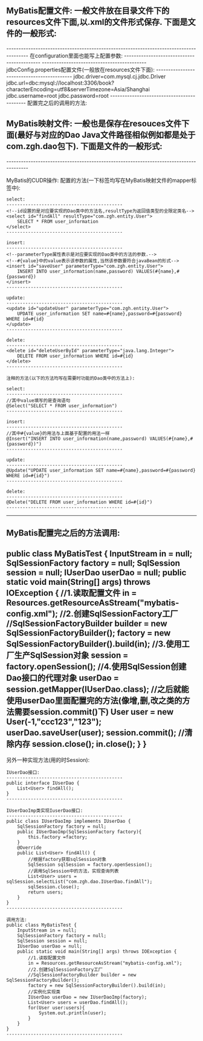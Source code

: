 MyBatis配置文件:
	一般文件放在目录文件下的resources文件下面,以.xml的文件形式保存.
	下面是文件的一般形式:
---------------------------------------------------------------------------------------
<?xml version="1.0" encoding="UTF-8" ?>
<!DOCTYPE configuration
        PUBLIC "-//mybatis.org//DTD Config 3.0//EN"
        "http://mybatis.org/dtd/mybatis-3-config.dtd">
<configuration>
    <!-- 配置环境 -->
    <environments default="mysql">
        <!--配置mysql环境-->
        <environment id="mysql">
            <!--配置事务类型-->
            <transactionManager type="JDBC"/>
            <!--配置数据源(连接池)-->
            <dataSource type="POOLED">
                <!-- 四个连接数据库配置 -->
                <!-- 连接驱动(这里的连接驱动使用的时mysql.jar包里面的连接驱动) -->
                <property name="driver" value="com.mysql.cj.jdbc.Driver"/>
                <!-- 连接url(注意时区问题) -->
                <property name="url" value="jdbc:mysql://localhost:3306/my_batis?characterEncoding=utf8&amp;serverTimezone=Asia/Shanghai"/>
                <!-- 用户名 -->
                <property name="username" value="root"/>
                <!-- 密码 -->
                <property name="password" value="root"/>
            </dataSource>
        </environment>
    </environments>
    <!--指定映射配置文件的位置，映射文件是指每个dao的独立配置文件-->
    <mappers>
		<!--设定映射文件，这里表示的时resource文件夹下面的com/zgh/dao/IUserDao.xml文件-->
        <mapper resource="com/zgh/dao/IUserDao.xml"/>
    </mappers>
</configuration>
---------------------------------------------------------------------------------------
在configuration里面也能写上配置参数:
	-------------------------------------------
	<properties resource="jdbcConfig.properties"></properties>
	-------------------------------------------
	jdbcConfig.properties配置文件(一般放在resources文件下面):
	-------------------------------------------
	jdbc.driver=com.mysql.cj.jdbc.Driver
	jdbc.url=dbc:mysql://localhost:3306/book?characterEncoding=utf8&amp;serverTimezone=Asia/Shanghai
	jdbc.username=root
	jdbc.password=root
	-------------------------------------------
	配置完之后的调用的方法:
	<property name="driver" value="${jdbc.driver}}"/>
    <property name="url" value="${jdbc.url}"/>
    <property name="username" value="${jdbc.username}"/>
    <property name="password" value="${jdbc.password}"/>


MyBatis映射文件:
	一般也是保存在resouces文件下面(最好与对应的Dao Java文件路径相似例如都是处于com.zgh.dao包下).
	下面是文件的一般形式:
---------------------------------------------------------------------------------------
<?xml version="1.0" encoding="UTF-8" ?>
<!DOCTYPE mapper
        PUBLIC "-//mybatis.org//DTD Mapper 3.0//EN"
        "http://mybatis.org/dtd/mybatis-3-mapper.dtd">
<!--这里设置的全限定类名是要实现的Dao的全限定类名-->
<mapper namespace="com.zgh.dao.IUserDao">
</mapper>
---------------------------------------------------------------------------------------



MyBatis的CUDR操作:
	配置的方法(一下标签均写在MyBatis映射文件的mapper标签中):
	
	select:
	-------------------------------------------
	<!--id设置的是对应要实现的Dao类中的方法名,resultType为返回值类型的全限定类名-->
	<select id="findAll" resultType="com.zgh.entity.User">
        SELECT * FROM user_information
    </select>
	-------------------------------------------

	insert:
	-------------------------------------------
	<!--parameterType属性表示是对应要实现的Dao类中的方法的参数.-->
	<!--#{value}中的value表示该参数的属性,当然该参数要符合javaBean的形式-->
	<insert id="saveUser" parameterType="com.zgh.entity.User">
        INSERT INTO user_information(name,password) VALUES(#{name},#{password})
    </insert>
	-------------------------------------------

	update:
	-------------------------------------------
	<update id="updateUser" parameterType="com.zgh.entity.User">
        UPDATE user_information SET name=#{name},password=#{password} WHERE id=#{id}
    </update>
	-------------------------------------------

	delete:
	-------------------------------------------
	<delete id="deleteUserById" parameterType="java.lang.Integer">
        DELETE FROM user_information WHERE id=#{id}
    </delete>
	-------------------------------------------	
	
	注释的方法(以下的方法均写在需要时功能的Dao类中的方法上):
	
	select:
	-------------------------------------------
	//其中value填写的是查询语句
	@Select("SELECT * FROM user_information")
	-------------------------------------------
	
	insert:
	-------------------------------------------
	//其中#{value}的用法与上面基于配置的用法一样
	@Insert("INSERT INTO user_information(name,password) VALUES(#{name},#{password})")
	-------------------------------------------
	
	update:
	-------------------------------------------
	@Update("UPDATE user_information SET name=#{name},password=#{password} WHERE id=#{id}")
	-------------------------------------------
	
	delete:
	-------------------------------------------
	@Delete("DELETE FROM user_information WHERE id=#{id}")
	-------------------------------------------
---------------------------------------------------------------------------------------



MyBatis配置完之后的方法调用:
---------------------------------------------------------------------------------------
public class MyBatisTest {
    InputStream in = null;
    SqlSessionFactory factory = null;
    SqlSession session = null;
    IUserDao userDao = null;
    public static void main(String[] args) throws IOException {
	//1.读取配置文件
        in = Resources.getResourceAsStream("mybatis-config.xml");
        //2.创建SqlSessionFactory工厂
        //SqlSessionFactoryBuilder builder = new SqlSessionFactoryBuilder();
        factory = new SqlSessionFactoryBuilder().build(in);
        //3.使用工厂生产SqlSession对象
        session = factory.openSession();
        //4.使用SqlSession创建Dao接口的代理对象
        userDao = session.getMapper(IUserDao.class);
		//之后就能使用userDao里面配置完的方法(像增,删,改之类的方法需要session.commit()下)
		User user = new User(-1,"ccc123","123");
        userDao.saveUser(user);
        session.commit();
		//清除内存
		session.close();
        in.close();
    }
}
---------------------------------------------------------------------------------------
另外一种实现方法(用的时Session):

	IUserDao接口:
	-------------------------------------------
	public interface IUserDao {
		List<User> findAll();
	}
	-------------------------------------------
	
	IUserDaoImp类实现IuserDao接口:
	-------------------------------------------
	public class IUserDaoImp implements IUserDao {
		SqlSessionFactory factory = null;
		public IUserDaoImp(SqlSessionFactory factory){
			this.factory =factory;
		}
		@Override
		public List<User> findAll() {
			//根据factory获取sqlSession对象
			SqlSession sqlSession = factory.openSession();
			//调用SqlSession中的方法，实现查询列表
			List<User> users = sqlSession.selectList("com.zgh.dao.IUserDao.findAll");
			sqlSession.close();
			return users;
		}
	}
	-------------------------------------------
	
	调用方法:
	public class MyBatisTest {
		InputStream in = null;
		SqlSessionFactory factory = null;
		SqlSession session = null;
		IUserDao userDao = null;
		public static void main(String[] args) throws IOException {
			//1.读取配置文件
			in = Resources.getResourceAsStream("mybatis-config.xml");
			//2.创建SqlSessionFactory工厂
			//SqlSessionFactoryBuilder builder = new SqlSessionFactoryBuilder();
			factory = new SqlSessionFactoryBuilder().build(in);
			//实例化实现类
			IUserDao userDao = new IUserDaoImp(factory);
			List<User> users = userDao.findAll();
			for(User user:users){
				System.out.println(user);
			}
		}
	}
	-------------------------------------------